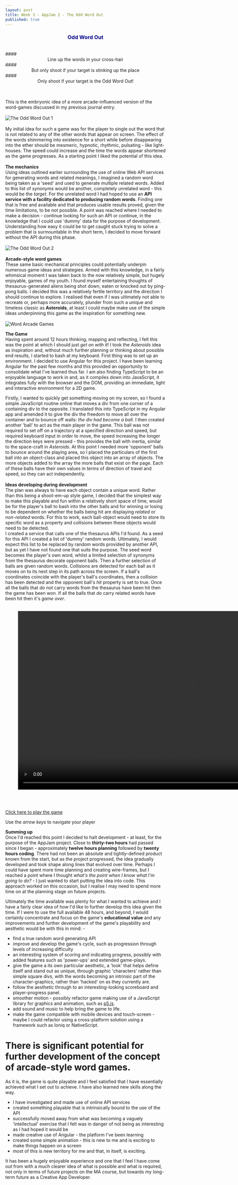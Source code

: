```yaml
---
layout: post
title: Week 3 - AppJam 2 - The Odd Word Out
published: true
---
```


### **<center><span style="color:darkblue">Odd Word Out</span></center>**
<br>
#### <center>Line up the words in your cross-hair</center>
#### <center>But only shoot if your target is stinking up the place</center>
#### <center>Only shoot if your target is the Odd Word Out!</center><br><br>

This is the embryonic idea of a more arcade-influenced version of the word-games discussed in my previous journal entry.
<br><br>
![The Odd Word Out 1](\images\the-odd-word-out-1.jpg)<br><br>
My initial idea for such a game was for the player to single out the word that is not related to any of the other words that appear on screen. The effect of the words shimmering into existence for a short while before disappearing into the ether should be mesmeric, hypnotic, rhythmic, pulsating - like light-houses. The speed could increase and the time the words appear shortened as the game progresses. As a starting point I liked the potential of this idea. <br><br>
**The mechanics** <br>
Using ideas outlined earlier surrounding the use of online Web API services for generating words and related meanings, I imagined a random word being taken as a 'seed' and used to generate multiple related words. Added to this list of _synonyms_ would be another, completely unrelated word - this would be the _target_. For the unrelated word I had hoped to use an **API service with a facility dedicated to producing random words**. Finding one that is free and available and that produces usable results proved, given the time limitations, to be not possible. A point was reached where I needed to make a decision - continue looking for such an API or continue, in the knowledge that I could use 'dummy' data for the purpose of development. Understanding how easy it could be to get caught stuck trying to solve a problem that is surmountable in the short term, I decided to move forward without the API during this phase.<br><br>
![The Odd Word Out 2](\images\the-odd-word-out-2.jpg)<br><br>
**Arcade-style word games**<br>
These same basic mechanical principles could potentially underpin numerous game ideas and strategies. Armed with this knowledge, in a fairly whimsical moment I was taken back to the now relatively simple, but hugely enjoyable, games of my youth. I found myself entertaining thoughts of thesaurus-generated aliens being shot down, eaten or knocked out by ping-pong balls. I decided this was a relatively fertile territory and the direction I should continue to explore. I realised that even if I was ultimately not able to recreate or, perhaps more accurately, plunder from such a unique and timeless classic as **Asteroids**, at least I could maybe make use of the simple ideas underpinning this game as the inspiration for something new.
<br><br>
![Word Arcade Games](\images\word-arcade-1.jpg)<br>


**The Game**<br>
Having spent around 12 hours thinking, mapping and reflecting, I felt this was the point at which I should just _get on with it_! I took the _Asteroids_ idea as inspiration and, without much further planning or thinking about possible end results, I started to bash at my keyboard. First thing was to set up an environment.  I decided to use Angular for this project. I have been learning Angular for the past few months and this provided an opportunity to consolidate what I've learned thus far. I am also finding TypeScript to be an enjoyable language to work in and, as it compiles down into JavaScript, it integrates fully with the browser and the DOM, providing an immediate, light and interactive environment for a 2D game.

Firstly, I wanted to quickly get something moving on my screen, so I found a simple JavaScript routine online that moves a div from one corner of a containing div to the opposite. I translated this into TypeScript in my Angular app and amended it to give the div the freedom to move all over the container and to bounce off walls: _the div had become a ball_. I then created another 'ball' to act as the main player in the game. This ball was not required to set off on a trajectory at a specified direction and speed, but required keyboard input in order to move, the speed increasing the longer the direction keys were pressed - this provides the ball with inertia, similar to the space-craft in _Asteroids_. 
At this point I needed more 'opponent' balls to bounce around the playing area, so I placed the particulars of the first ball into an object-class and placed this object into an array of objects. The more objects added to the array the more balls that exist on the page. Each of these balls have their own values in terms of direction of travel and speed, so they can act independently. 
<br><br>
**Ideas developing during development**<br>
The plan was always to have each object contain a unique word. Rather than this being a shoot-em-up style game, I decided that the simplest way to make this playable and fun within a relatively short space of time, would be for the player's ball to bash into the other balls and for winning or losing to be dependent on whether the balls being hit are displaying _related_ or _non-related_ words. For this to work, each ball-object would need to store its specific word as a property and collisions between these objects would need to be detected.<br>
I created a service that calls one of the thesaurus APIs I'd found.  As a seed for this API I created a list of 'dummy' random words. Ultimately, I would expect this list to be replaced by random words provided by another API, but as yet I have not found one that suits the purpose. The seed word becomes the player's own word, whilst a limited selection of synonyms from the thesaurus decorate opponent balls. Then a further selection of balls are given random words.  Collisions are detected for each ball as it moves on to its next step in its path across the screen. If a ball's coordinates coincide with the player's ball's coordinates, then a collision has been detected and the opponent ball's _hit_ property is set to true. Once all the balls that _do not_ carry words from the thesaurus have been hit then the game has been won. If all the balls that _do_ carry related words have been hit then it's _game over_.
<br><br>

<figure class="video_container">
  <video style="width:1120px;" autoplay loop>
    <source src="\media\odd-word-out.mp4" type="video/mp4">
    Woops! Your browser does not support the HTML5 video tag.
  </video>
</figure>

<br><br>

[Click here to play the game](https://stephenbanbury.com/)

Use the _arrow keys_ to navigate your player

**Summing up**<br>
Once I'd reached this point I decided to halt development - at least, for the purpose of the AppJam project. Close to **thirty-two hours** had passed since I began - approximately **twelve hours planning** followed by **twenty hours coding**. There had not been an absolute and tightly-defined product known from the start, but as the project progressed, the idea gradually developed and took shape along lines that evolved over time. Perhaps I could have spent more time planning and creating wire-frames, but I reached a point where I thought _what's the point when I know what I'm going to do?_ - I just wanted to start putting the idea into code. This approach worked on this occasion, but I realise I may need to spend more time on at the planning stage on future projects.

Ultimately the time available was plenty for what I wanted to achieve and I have a fairly clear idea of how I'd like to further develop this idea given the time. If I were to use the full available 48 hours, and beyond, I would certainly concentrate and focus on the game's **educational value** and any improvements and further development of the game's playability and aesthetic would be with this in mind: -
* find a true random word generating API
* improve and develop the game's cycle, such as progression through levels of increasing difficulty
* an interesting system of scoring and indicating progress, possibly with added features such as 'power-ups' and extended game-plays.
* give the game a its own particular aesthetic, a 'look' that helps define itself and stand out as unique, through graphic 'characters' rather than simple square divs, with the words becoming an intrinsic part of the character-graphics, rather than 'hacked' on as they currently are.
* follow the aesthetic through to an interesting-looking scoreboard and player-progress panel.
* smoother motion - possibly refactor game making use of a JavaScript library for graphics and animation, such as [p5.js](http://p5js.org/).
* add sound and music to help bring the game to life.
* make the game compatible with mobile devices and touch-screen - maybe I could refactor using a cross-platform solution using a framework such as Ioniq or NativeScript.

# There is significant potential for further development of the concept of arcade-style word games.
 
As it is, the game is quite playable and I feel satisfied that I have essentially achieved what I set out to achieve. I have also learned new skills along the way.
* I have investigated and made use of online API services
* created something playable that is intrinsically bound to the use of the API
* successfully moved away from what was becoming a vaguely 'intellectual' exercise that I felt was in danger of not being as interesting as I had hoped it would be
* made creative use of Angular - the platform I've been learning
* created some simple animation - this is new to me and is exciting to make things happen on a screen
* most of this is new territory for me and that, in itself, is exciting.

It has been a hugely enjoyable experience and one that I feel I have come out from with a much clearer idea of what is possible and what is required, not only in terms of future projects on the MA course, but towards my long-term future as a Creative App Developer.

